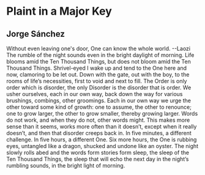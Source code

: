 # Plaint in a Major Key
## Jorge Sánchez
Without even leaving one's door,
One can know the whole world.
--Laozi
The rumble of the night sounds
even in the bright daylight
of morning. Life blooms amid
the Ten Thousand Things, but
does not bloom amid the Ten
Thousand Things. Shrivel-eyed
I wake up and tend to the One
here and now, clamoring to be
let out. Down with the gate,
out with the boy, to the rooms
of life’s necessities, first
to void and next to fill.
The Order is only order which
is disorder, the only Disorder
is the disorder that is order.
We usher ourselves, each in our
own way, back down the way
for various brushings, combings,
other groomings. Each in our
own way we urge the other
toward some kind of growth:
one to assume, the other
to renounce; one to grow larger,
the other to grow smaller,
thereby growing larger. Words
do not work, and when they do not,
other words might. This makes
more sense than it seems, works
more often than it doesn’t,
except when it really doesn’t,
and then that disorder creeps
back in. In five minutes,
a different challenge. In five
hours, a different One. Six
more hours, the One is rubbing
eyes, untangled like a dragon,
shucked and undone like an oyster.
The night slowly rolls abed
and the words form stories form
sleep, the sleep of the Ten
Thousand Things, the sleep
that will echo the next day
in the night’s rumbling sounds,
in the bright light of morning.